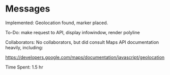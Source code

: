# Messages

Implemented: Geolocation found, marker placed.

To-Do: make request to API, display infowindow, render polyline

Collaborators: No collaborators, but did consult Maps API documentation heavily, including: 

https://developers.google.com/maps/documentation/javascript/geolocation

Time Spent: 1.5 hr
